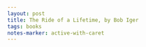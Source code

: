```yaml
---
layout: post
title: The Ride of a Lifetime, by Bob Iger
tags: books
notes-marker: active-with-caret
---
```

